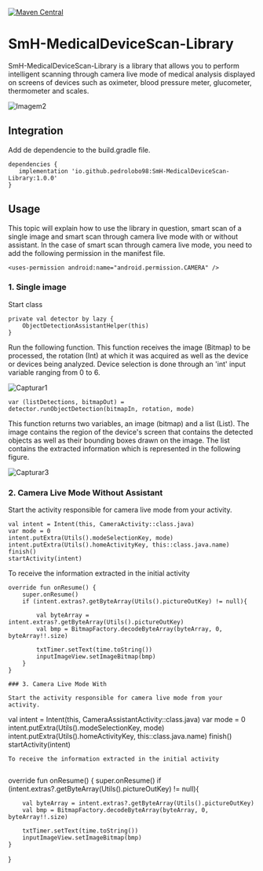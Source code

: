 [![Maven Central](https://img.shields.io/maven-central/v/io.github.pedrolobo98/SmH-MedicalDeviceScan-Library.svg?label=Maven%20Central)](https://search.maven.org/search?q=g:%22io.github.pedrolobo98%22%20AND%20a:%22SmH-MedicalDeviceScan-Library%22)

# SmH-MedicalDeviceScan-Library
SmH-MedicalDeviceScan-Library is a library that allows you to perform intelligent scanning  through camera live mode of medical analysis displayed on screens of devices such as oximeter, blood pressure meter, glucometer, thermometer and scales.

![Imagem2](https://user-images.githubusercontent.com/57667127/169053195-ded372ef-fa1f-469b-bc86-ce1e588e093e.png)

## Integration
Add de dependencie to the build.gradle file.

```
dependencies {
   implementation 'io.github.pedrolobo98:SmH-MedicalDeviceScan-Library:1.0.0'
}
```
## Usage
This topic will explain how to use the library in question, smart scan of a single image and smart scan through camera live mode with or without assistant.
In the case of smart scan through camera live mode, you need to add the following permission in the manifest file.

```
<uses-permission android:name="android.permission.CAMERA" />
```
### 1. Single image
Start class
```
private val detector by lazy {
    ObjectDetectionAssistantHelper(this)
}
```
Run the following function. This function receives the image (Bitmap) to be processed, the rotation (Int) at which it was acquired as well as the device or devices being analyzed. Device selection is done through an 'int' input variable ranging from 0 to 6.

![Capturar1](https://user-images.githubusercontent.com/57667127/169086536-57f8f143-e9e8-4e56-8c43-280266152e2f.PNG)

```
var (listDetections, bitmapOut) = detector.runObjectDetection(bitmapIn, rotation, mode)
```
This function returns two variables, an image (bitmap) and a list (List<Float>). The image contains the region of the device's screen that contains the detected objects as well as their bounding boxes drawn on the image. The list contains the extracted information which is represented in the following figure.
   
![Capturar3](https://user-images.githubusercontent.com/57667127/169083405-6141a8df-d0f5-461d-b12e-1dbc1c478415.PNG)

### 2. Camera Live Mode Without Assistant
   
Start the activity responsible for camera live mode from your activity.
```
val intent = Intent(this, CameraActivity::class.java)
var mode = 0
intent.putExtra(Utils().modeSelectionKey, mode)
intent.putExtra(Utils().homeActivityKey, this::class.java.name)
finish()
startActivity(intent)   
```
To receive the information extracted in the initial activity
   
```
override fun onResume() {
    super.onResume()
    if (intent.extras?.getByteArray(Utils().pictureOutKey) != null){

        val byteArray = intent.extras?.getByteArray(Utils().pictureOutKey)
        val bmp = BitmapFactory.decodeByteArray(byteArray, 0, byteArray!!.size)

        txtTimer.setText(time.toString())
        inputImageView.setImageBitmap(bmp)
    }
}
   
### 3. Camera Live Mode With
   
Start the activity responsible for camera live mode from your activity.
```
val intent = Intent(this, CameraAssistantActivity::class.java)
var mode = 0
intent.putExtra(Utils().modeSelectionKey, mode)
intent.putExtra(Utils().homeActivityKey, this::class.java.name)
finish()
startActivity(intent)   
```
To receive the information extracted in the initial activity
   
```
override fun onResume() {
    super.onResume()
    if (intent.extras?.getByteArray(Utils().pictureOutKey) != null){

        val byteArray = intent.extras?.getByteArray(Utils().pictureOutKey)
        val bmp = BitmapFactory.decodeByteArray(byteArray, 0, byteArray!!.size)

        txtTimer.setText(time.toString())
        inputImageView.setImageBitmap(bmp)
    }
}
